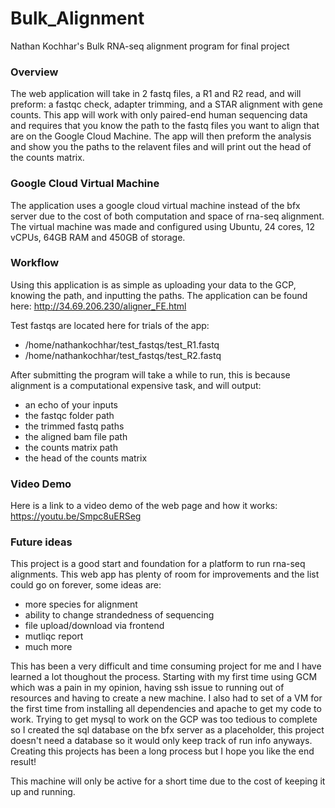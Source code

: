 # Bulk_Alignment
Nathan Kochhar's Bulk RNA-seq alignment program for final project
### Overview
The web application will take in 2 fastq files, a R1 and R2 read, and will preform: a fastqc check, adapter trimming, and a STAR alignment with gene counts. This app will work with only paired-end human sequencing data and requires that you know the path to the fastq files you want to align that are on the Google Cloud Machine. The app will then preform the analysis and show you the paths to the relavent files and will print out the head of the counts matrix. 
### Google Cloud Virtual Machine
The application uses a google cloud virtual machine instead of the bfx server due to the cost of both computation and space of rna-seq alignment. The virtual machine was made and configured using Ubuntu, 24 cores, 12 vCPUs, 64GB RAM and 450GB of storage. 
### Workflow
Using this application is as simple as uploading your data to the GCP, knowing the path, and inputting the paths.
The application can be found here: http://34.69.206.230/aligner_FE.html

Test fastqs are located here for trials of the app:
* /home/nathankochhar/test_fastqs/test_R1.fastq
* /home/nathankochhar/test_fastqs/test_R2.fastq

After submitting the program will take a while to run, this is because alignment is a computational expensive task, and will output:
* an echo of your inputs
* the fastqc folder path
* the trimmed fastq paths
* the aligned bam file path
* the counts matrix path
* the head of the counts matrix

### Video Demo
Here is a link to a video demo of the web page and how it works: https://youtu.be/Smpc8uERSeg


### Future ideas
This project is a good start and foundation for a platform to run rna-seq alignments. This web app has plenty of room for improvements and the list could go on forever, some ideas are:
* more species for alignment
* ability to change strandedness of sequencing
* file upload/download via frontend
* mutliqc report
* much more

This has been a very difficult and time consuming project for me and I have learned a lot thoughout the process. Starting with my first time using GCM which was a pain in my opinion, having ssh issue to running out of resources and having to create a new machine. I also had to set of a VM for the first time from installing all dependencies and apache to get my code to work. Trying to get mysql to work on the GCP was too tedious to complete so I created the sql database on the bfx server as a placeholder, this project doesn't need a database so it would only keep track of run info anyways. Creating this projects has been a long process but I hope you like the end result!

This machine will only be active for a short time due to the cost of keeping it up and running. 
